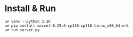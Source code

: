 # Install & Run
```
uv venv --python 3.10
uv pip install maccel-0.29.0-cp310-cp310-linux_x86_64.whl
uv run server.py
```
